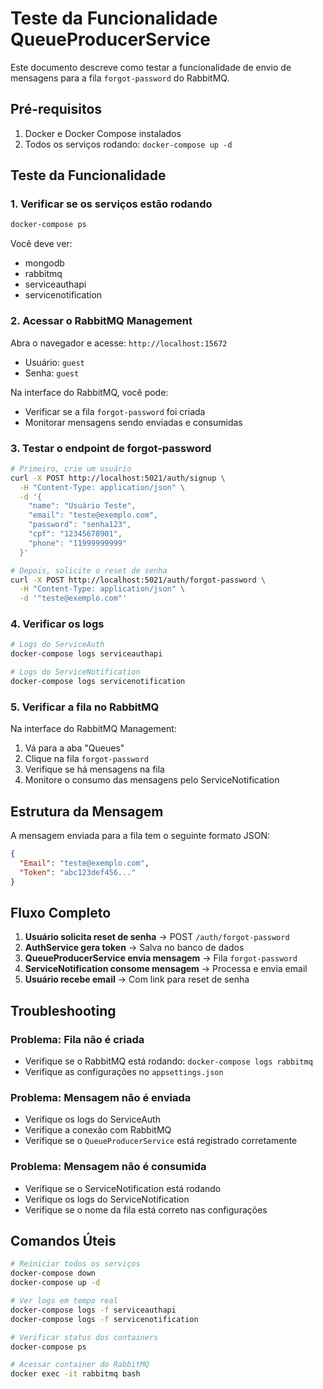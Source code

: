 # Teste da Funcionalidade QueueProducerService

Este documento descreve como testar a funcionalidade de envio de mensagens para a fila `forgot-password` do RabbitMQ.

## Pré-requisitos

1. Docker e Docker Compose instalados
2. Todos os serviços rodando: `docker-compose up -d`

## Teste da Funcionalidade

### 1. Verificar se os serviços estão rodando

```bash
docker-compose ps
```

Você deve ver:
- mongodb
- rabbitmq
- serviceauthapi
- servicenotification

### 2. Acessar o RabbitMQ Management

Abra o navegador e acesse: `http://localhost:15672`
- Usuário: `guest`
- Senha: `guest`

Na interface do RabbitMQ, você pode:
- Verificar se a fila `forgot-password` foi criada
- Monitorar mensagens sendo enviadas e consumidas

### 3. Testar o endpoint de forgot-password

```bash
# Primeiro, crie um usuário
curl -X POST http://localhost:5021/auth/signup \
  -H "Content-Type: application/json" \
  -d '{
    "name": "Usuário Teste",
    "email": "teste@exemplo.com",
    "password": "senha123",
    "cpf": "12345678901",
    "phone": "11999999999"
  }'

# Depois, solicite o reset de senha
curl -X POST http://localhost:5021/auth/forgot-password \
  -H "Content-Type: application/json" \
  -d '"teste@exemplo.com"'
```

### 4. Verificar os logs

```bash
# Logs do ServiceAuth
docker-compose logs serviceauthapi

# Logs do ServiceNotification
docker-compose logs servicenotification
```

### 5. Verificar a fila no RabbitMQ

Na interface do RabbitMQ Management:
1. Vá para a aba "Queues"
2. Clique na fila `forgot-password`
3. Verifique se há mensagens na fila
4. Monitore o consumo das mensagens pelo ServiceNotification

## Estrutura da Mensagem

A mensagem enviada para a fila tem o seguinte formato JSON:

```json
{
  "Email": "teste@exemplo.com",
  "Token": "abc123def456..."
}
```

## Fluxo Completo

1. **Usuário solicita reset de senha** → POST `/auth/forgot-password`
2. **AuthService gera token** → Salva no banco de dados
3. **QueueProducerService envia mensagem** → Fila `forgot-password`
4. **ServiceNotification consome mensagem** → Processa e envia email
5. **Usuário recebe email** → Com link para reset de senha

## Troubleshooting

### Problema: Fila não é criada
- Verifique se o RabbitMQ está rodando: `docker-compose logs rabbitmq`
- Verifique as configurações no `appsettings.json`

### Problema: Mensagem não é enviada
- Verifique os logs do ServiceAuth
- Verifique a conexão com RabbitMQ
- Verifique se o `QueueProducerService` está registrado corretamente

### Problema: Mensagem não é consumida
- Verifique se o ServiceNotification está rodando
- Verifique os logs do ServiceNotification
- Verifique se o nome da fila está correto nas configurações

## Comandos Úteis

```bash
# Reiniciar todos os serviços
docker-compose down
docker-compose up -d

# Ver logs em tempo real
docker-compose logs -f serviceauthapi
docker-compose logs -f servicenotification

# Verificar status dos containers
docker-compose ps

# Acessar container do RabbitMQ
docker exec -it rabbitmq bash
``` 